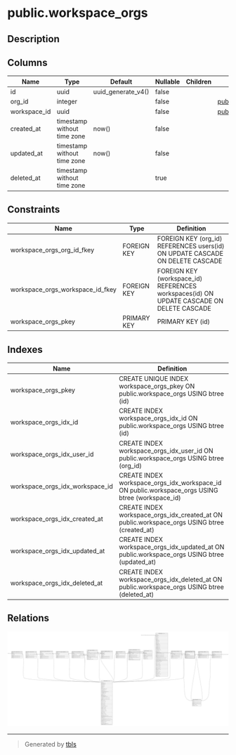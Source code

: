 # public.workspace_orgs

## Description

## Columns

| Name         | Type                        | Default            | Nullable | Children | Parents                                   | Comment |
| ------------ | --------------------------- | ------------------ | -------- | -------- | ----------------------------------------- | ------- |
| id           | uuid                        | uuid_generate_v4() | false    |          |                                           |         |
| org_id       | integer                     |                    | false    |          | [public.users](public.users.md)           |         |
| workspace_id | uuid                        |                    | false    |          | [public.workspaces](public.workspaces.md) |         |
| created_at   | timestamp without time zone | now()              | false    |          |                                           |         |
| updated_at   | timestamp without time zone | now()              | false    |          |                                           |         |
| deleted_at   | timestamp without time zone |                    | true     |          |                                           |         |

## Constraints

| Name                             | Type        | Definition                                                                               |
| -------------------------------- | ----------- | ---------------------------------------------------------------------------------------- |
| workspace_orgs_org_id_fkey       | FOREIGN KEY | FOREIGN KEY (org_id) REFERENCES users(id) ON UPDATE CASCADE ON DELETE CASCADE            |
| workspace_orgs_workspace_id_fkey | FOREIGN KEY | FOREIGN KEY (workspace_id) REFERENCES workspaces(id) ON UPDATE CASCADE ON DELETE CASCADE |
| workspace_orgs_pkey              | PRIMARY KEY | PRIMARY KEY (id)                                                                         |

## Indexes

| Name                            | Definition                                                                                       |
| ------------------------------- | ------------------------------------------------------------------------------------------------ |
| workspace_orgs_pkey             | CREATE UNIQUE INDEX workspace_orgs_pkey ON public.workspace_orgs USING btree (id)                |
| workspace_orgs_idx_id           | CREATE INDEX workspace_orgs_idx_id ON public.workspace_orgs USING btree (id)                     |
| workspace_orgs_idx_user_id      | CREATE INDEX workspace_orgs_idx_user_id ON public.workspace_orgs USING btree (org_id)            |
| workspace_orgs_idx_workspace_id | CREATE INDEX workspace_orgs_idx_workspace_id ON public.workspace_orgs USING btree (workspace_id) |
| workspace_orgs_idx_created_at   | CREATE INDEX workspace_orgs_idx_created_at ON public.workspace_orgs USING btree (created_at)     |
| workspace_orgs_idx_updated_at   | CREATE INDEX workspace_orgs_idx_updated_at ON public.workspace_orgs USING btree (updated_at)     |
| workspace_orgs_idx_deleted_at   | CREATE INDEX workspace_orgs_idx_deleted_at ON public.workspace_orgs USING btree (deleted_at)     |

## Relations

![er](public.workspace_orgs.svg)

---

> Generated by [tbls](https://github.com/k1LoW/tbls)

